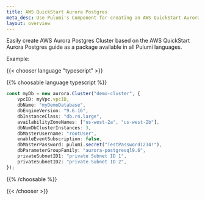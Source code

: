```yaml
---
title: AWS QuickStart Aurora Postgres
meta_desc: Use Pulumi's Component for creating an AWS QuickStart Aurora Postgres Cluster using infrastructure as code.
layout: overview
---
```


Easily create AWS Aurora Postgres Cluster based on the AWS QuickStart Aurora Postgres guide as a package available in all Pulumi languages.

Example:

{{< chooser language "typescript" >}}

{{% choosable language typescript %}}

```typescript
const myDb = new aurora.Cluster("demo-cluster", {
    vpcID: myVpc.vpcID,
    dbName: "myDemoDatabase",
    dbEngineVersion: "9.6.16",
    dbInstanceClass: "db.r4.large",
    availabilityZoneNames: ["us-west-2a", "us-west-2b"],
    dbNumDbClusterInstances: 3,
    dbMasterUsername: "rootUser",
    enableEventSubscription: false,
    dbMasterPassword: pulumi.secret("TestPassword1234!"),
    dbParameterGroupFamily: "aurora-postgresql9.6",
    privateSubnetID1: "private Subnet ID 1",
    privateSubnetID2: "private Subnet ID 2",
});
```

{{% /choosable %}}

{{< /chooser >}}
